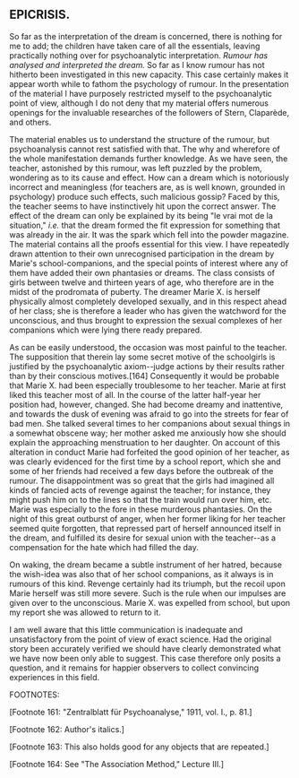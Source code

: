 ## EPICRISIS.

So far as the interpretation of the dream is concerned, there is nothing
for me to add; the children have taken care of all the essentials,
leaving practically nothing over for psychoanalytic interpretation.
_Rumour has analysed and interpreted the dream._ So far as I know
rumour has not hitherto been investigated in this new capacity. This
case certainly makes it appear worth while to fathom the psychology of
rumour. In the presentation of the material I have purposely restricted
myself to the psychoanalytic point of view, although I do not deny that
my material offers numerous openings for the invaluable researches of
the followers of Stern, Claparède, and others.

The material enables us to understand the structure of the rumour, but
psychoanalysis cannot rest satisfied with that. The why and wherefore
of the whole manifestation demands further knowledge. As we have
seen, the teacher, astonished by this rumour, was left puzzled by the
problem, wondering as to its cause and effect. How can a dream which
is notoriously incorrect and meaningless (for teachers are, as is well
known, grounded in psychology) produce such effects, such malicious
gossip? Faced by this, the teacher seems to have instinctively hit upon
the correct answer. The effect of the dream can only be explained by its
being "le vrai mot de la situation," _i.e._ that the dream formed the
fit expression for something that was already in the air. It was the
spark which fell into the powder magazine. The material contains all
the proofs essential for this view. I have repeatedly drawn attention
to their own unrecognised participation in the dream by Marie's
school-companions, and the special points of interest where any of them
have added their own phantasies or dreams. The class consists of girls
between twelve and thirteen years of age, who therefore are in the midst
of the prodromata of puberty. The dreamer Marie X. is herself physically
almost completely developed sexually, and in this respect ahead of her
class; she is therefore a leader who has given the watchword for the
unconscious, and thus brought to expression the sexual complexes of her
companions which were lying there ready prepared.

As can be easily understood, the occasion was most painful to the
teacher. The supposition that therein lay some secret motive of the
schoolgirls is justified by the psychoanalytic axiom--judge actions by
their results rather than by their conscious motives.[164] Consequently
it would be probable that Marie X. had been especially troublesome to
her teacher. Marie at first liked this teacher most of all. In the
course of the latter half-year her position had, however, changed. She
had become dreamy and inattentive, and towards the dusk of evening was
afraid to go into the streets for fear of bad men. She talked several
times to her companions about sexual things in a somewhat obscene way;
her mother asked me anxiously how she should explain the approaching
menstruation to her daughter. On account of this alteration in conduct
Marie had forfeited the good opinion of her teacher, as was clearly
evidenced for the first time by a school report, which she and some of
her friends had received a few days before the outbreak of the rumour.
The disappointment was so great that the girls had imagined all kinds of
fancied acts of revenge against the teacher; for instance, they might
push him on to the lines so that the train would run over him, etc.
Marie was especially to the fore in these murderous phantasies. On the
night of this great outburst of anger, when her former liking for her
teacher seemed quite forgotten, that repressed part of herself announced
itself in the dream, and fulfilled its desire for sexual union with the
teacher--as a compensation for the hate which had filled the day.

On waking, the dream became a subtle instrument of her hatred, because
the wish-idea was also that of her school companions, as it always is in
rumours of this kind. Revenge certainly had its triumph, but the recoil
upon Marie herself was still more severe. Such is the rule when our
impulses are given over to the unconscious. Marie X. was expelled from
school, but upon my report she was allowed to return to it.

I am well aware that this little communication is inadequate and
unsatisfactory from the point of view of exact science. Had the original
story been accurately verified we should have clearly demonstrated what
we have now been only able to suggest. This case therefore only posits
a question, and it remains for happier observers to collect convincing
experiences in this field.


FOOTNOTES:

[Footnote 161: "Zentralblatt für Psychoanalyse," 1911, vol. I., p. 81.]

[Footnote 162: Author's italics.]

[Footnote 163: This also holds good for any objects that are repeated.]

[Footnote 164: See "The Association Method," Lecture III.]




